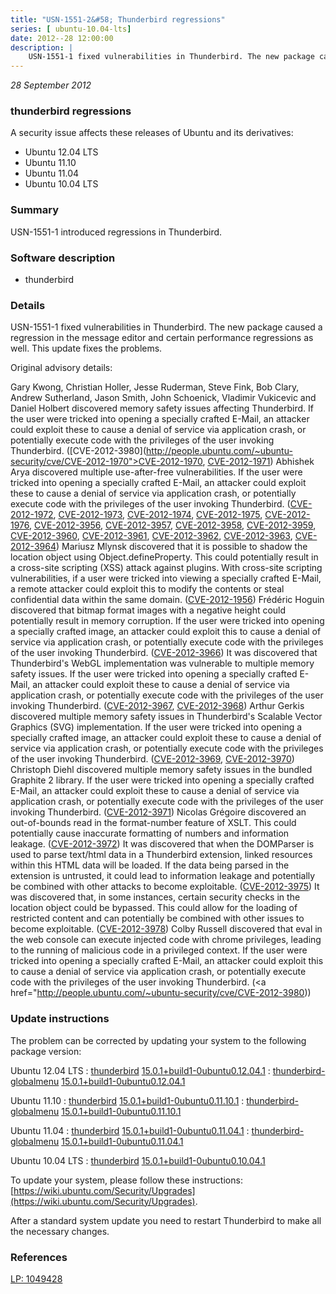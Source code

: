 ```yaml
---
title: "USN-1551-2&#58; Thunderbird regressions"
series: [ ubuntu-10.04-lts]
date: 2012--28 12:00:00
description: |
    USN-1551-1 fixed vulnerabilities in Thunderbird. The new package caused a regression in the message editor and certain performance regressions as well. This update fixes the problems.
--- 
```

 
 

*28 September 2012*

### thunderbird regressions

A security issue affects these releases of Ubuntu and its derivatives:

* Ubuntu 12.04 LTS
* Ubuntu 11.10
* Ubuntu 11.04
* Ubuntu 10.04 LTS

### Summary

USN-1551-1 introduced regressions in Thunderbird. 

### Software description

* thunderbird 

### Details

USN-1551-1 fixed vulnerabilities in Thunderbird. The new package caused a regression in the message editor and certain performance regressions as well. This update fixes the problems.

Original advisory details:

 Gary Kwong, Christian Holler, Jesse Ruderman, Steve Fink, Bob Clary, Andrew Sutherland, Jason Smith, John Schoenick, Vladimir Vukicevic and Daniel Holbert discovered memory safety issues affecting Thunderbird. If the user were tricked into opening a specially crafted E-Mail, an attacker could exploit these to cause a denial of service via application crash, or potentially execute code with the privileges of the user invoking Thunderbird. ([CVE-2012-3980](http://people.ubuntu.com/~ubuntu-security/cve/CVE-2012-1970">CVE-2012-1970</a>, <a href="http://people.ubuntu.com/~ubuntu-security/cve/CVE-2012-1971">CVE-2012-1971</a>) Abhishek Arya discovered multiple use-after-free vulnerabilities. If the user were tricked into opening a specially crafted E-Mail, an attacker could exploit these to cause a denial of service via application crash, or potentially execute code with the privileges of the user invoking Thunderbird. (<a href="http://people.ubuntu.com/~ubuntu-security/cve/CVE-2012-1972">CVE-2012-1972</a>, <a href="http://people.ubuntu.com/~ubuntu-security/cve/CVE-2012-1973">CVE-2012-1973</a>, <a href="http://people.ubuntu.com/~ubuntu-security/cve/CVE-2012-1974">CVE-2012-1974</a>, <a href="http://people.ubuntu.com/~ubuntu-security/cve/CVE-2012-1975">CVE-2012-1975</a>, <a href="http://people.ubuntu.com/~ubuntu-security/cve/CVE-2012-1976">CVE-2012-1976</a>, <a href="http://people.ubuntu.com/~ubuntu-security/cve/CVE-2012-3956">CVE-2012-3956</a>, <a href="http://people.ubuntu.com/~ubuntu-security/cve/CVE-2012-3957">CVE-2012-3957</a>, <a href="http://people.ubuntu.com/~ubuntu-security/cve/CVE-2012-3958">CVE-2012-3958</a>, <a href="http://people.ubuntu.com/~ubuntu-security/cve/CVE-2012-3959">CVE-2012-3959</a>, <a href="http://people.ubuntu.com/~ubuntu-security/cve/CVE-2012-3960">CVE-2012-3960</a>, <a href="http://people.ubuntu.com/~ubuntu-security/cve/CVE-2012-3961">CVE-2012-3961</a>, <a href="http://people.ubuntu.com/~ubuntu-security/cve/CVE-2012-3962">CVE-2012-3962</a>, <a href="http://people.ubuntu.com/~ubuntu-security/cve/CVE-2012-3963">CVE-2012-3963</a>, <a href="http://people.ubuntu.com/~ubuntu-security/cve/CVE-2012-3964">CVE-2012-3964</a>) Mariusz Mlynsk discovered that it is possible to shadow the location object using Object.defineProperty. This could potentially result in a cross-site scripting (XSS) attack against plugins. With cross-site scripting vulnerabilities, if a user were tricked into viewing a specially crafted E-Mail, a remote attacker could exploit this to modify the contents or steal confidential data within the same domain. (<a href="http://people.ubuntu.com/~ubuntu-security/cve/CVE-2012-1956">CVE-2012-1956</a>) Frédéric Hoguin discovered that bitmap format images with a negative height could potentially result in memory corruption. If the user were tricked into opening a specially crafted image, an attacker could exploit this to cause a denial of service via application crash, or potentially execute code with the privileges of the user invoking Thunderbird. (<a href="http://people.ubuntu.com/~ubuntu-security/cve/CVE-2012-3966">CVE-2012-3966</a>) It was discovered that Thunderbird&#39;s WebGL implementation was vulnerable to multiple memory safety issues. If the user were tricked into opening a specially crafted E-Mail, an attacker could exploit these to cause a denial of service via application crash, or potentially execute code with the privileges of the user invoking Thunderbird. (<a href="http://people.ubuntu.com/~ubuntu-security/cve/CVE-2012-3967">CVE-2012-3967</a>, <a href="http://people.ubuntu.com/~ubuntu-security/cve/CVE-2012-3968">CVE-2012-3968</a>) Arthur Gerkis discovered multiple memory safety issues in Thunderbird&#39;s Scalable Vector Graphics (SVG) implementation. If the user were tricked into opening a specially crafted image, an attacker could exploit these to cause a denial of service via application crash, or potentially execute code with the privileges of the user invoking Thunderbird. (<a href="http://people.ubuntu.com/~ubuntu-security/cve/CVE-2012-3969">CVE-2012-3969</a>, <a href="http://people.ubuntu.com/~ubuntu-security/cve/CVE-2012-3970">CVE-2012-3970</a>) Christoph Diehl discovered multiple memory safety issues in the bundled Graphite 2 library. If the user were tricked into opening a specially crafted E-Mail, an attacker could exploit these to cause a denial of service via application crash, or potentially execute code with the privileges of the user invoking Thunderbird. (<a href="http://people.ubuntu.com/~ubuntu-security/cve/CVE-2012-3971">CVE-2012-3971</a>) Nicolas Grégoire discovered an out-of-bounds read in the format-number feature of XSLT. This could potentially cause inaccurate formatting of numbers and information leakage. (<a href="http://people.ubuntu.com/~ubuntu-security/cve/CVE-2012-3972">CVE-2012-3972</a>) It was discovered that when the DOMParser is used to parse text/html data in a Thunderbird extension, linked resources within this HTML data will be loaded. If the data being parsed in the extension is untrusted, it could lead to information leakage and potentially be combined with other attacks to become exploitable. (<a href="http://people.ubuntu.com/~ubuntu-security/cve/CVE-2012-3975">CVE-2012-3975</a>) It was discovered that, in some instances, certain security checks in the location object could be bypassed. This could allow for the loading of restricted content and can potentially be combined with other issues to become exploitable. (<a href="http://people.ubuntu.com/~ubuntu-security/cve/CVE-2012-3978">CVE-2012-3978</a>) Colby Russell discovered that eval in the web console can execute injected code with chrome privileges, leading to the running of malicious code in a privileged context. If the user were tricked into opening a specially crafted E-Mail, an attacker could exploit this to cause a denial of service via application crash, or potentially execute code with the privileges of the user invoking Thunderbird. (<a href="http://people.ubuntu.com/~ubuntu-security/cve/CVE-2012-3980)) 

### Update instructions

The problem can be corrected by updating your system to the following package version:

Ubuntu 12.04 LTS
 : [thunderbird](https://launchpad.net/ubuntu/+source/thunderbird) <span> [15.0.1+build1-0ubuntu0.12.04.1](https://launchpad.net/ubuntu/+source/thunderbird/15.0.1+build1-0ubuntu0.12.04.1) </span> 
 : [thunderbird-globalmenu](https://launchpad.net/ubuntu/+source/thunderbird) <span> [15.0.1+build1-0ubuntu0.12.04.1](https://launchpad.net/ubuntu/+source/thunderbird/15.0.1+build1-0ubuntu0.12.04.1) </span> 

Ubuntu 11.10
 : [thunderbird](https://launchpad.net/ubuntu/+source/thunderbird) <span> [15.0.1+build1-0ubuntu0.11.10.1](https://launchpad.net/ubuntu/+source/thunderbird/15.0.1+build1-0ubuntu0.11.10.1) </span> 
 : [thunderbird-globalmenu](https://launchpad.net/ubuntu/+source/thunderbird) <span> [15.0.1+build1-0ubuntu0.11.10.1](https://launchpad.net/ubuntu/+source/thunderbird/15.0.1+build1-0ubuntu0.11.10.1) </span> 

Ubuntu 11.04
 : [thunderbird](https://launchpad.net/ubuntu/+source/thunderbird) <span> [15.0.1+build1-0ubuntu0.11.04.1](https://launchpad.net/ubuntu/+source/thunderbird/15.0.1+build1-0ubuntu0.11.04.1) </span> 
 : [thunderbird-globalmenu](https://launchpad.net/ubuntu/+source/thunderbird) <span> [15.0.1+build1-0ubuntu0.11.04.1](https://launchpad.net/ubuntu/+source/thunderbird/15.0.1+build1-0ubuntu0.11.04.1) </span> 

Ubuntu 10.04 LTS
 : [thunderbird](https://launchpad.net/ubuntu/+source/thunderbird) <span> [15.0.1+build1-0ubuntu0.10.04.1](https://launchpad.net/ubuntu/+source/thunderbird/15.0.1+build1-0ubuntu0.10.04.1) </span> 

To update your system, please follow these instructions: [https://wiki.ubuntu.com/Security/Upgrades](https://wiki.ubuntu.com/Security/Upgrades).

After a standard system update you need to restart Thunderbird to make all the necessary changes. 

### References

 
 [LP: 1049428](https://launchpad.net/bugs/1049428)
 

